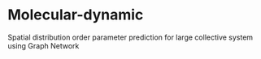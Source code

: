 # Molecular-dynamic
Spatial distribution order parameter prediction for large collective system using Graph Network
